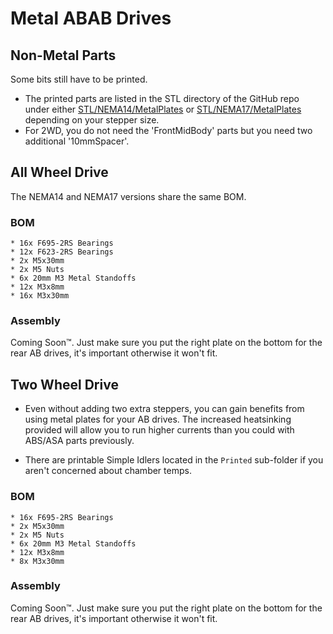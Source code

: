 # Metal ABAB Drives

## Non-Metal Parts
Some bits still have to be printed.

* The printed parts are listed in the STL directory of the GitHub repo under either [STL/NEMA14/MetalPlates](https://github.com/aTinyShellScript/v2.4_AWD/tree/main/STLs/NEMA14/MetalPlates) or [STL/NEMA17/MetalPlates](https://github.com/aTinyShellScript/v2.4_AWD/tree/main/STLs/NEMA17/MetalPlates) depending on your stepper size. 
* For 2WD, you do not need the 'FrontMidBody' parts but you need two additional '10mmSpacer'.

## All Wheel Drive
The NEMA14 and NEMA17 versions share the same BOM.

### BOM
    * 16x F695-2RS Bearings
    * 12x F623-2RS Bearings
    * 2x M5x30mm
    * 2x M5 Nuts
    * 6x 20mm M3 Metal Standoffs
    * 12x M3x8mm
    * 16x M3x30mm

### Assembly

Coming Soon™. Just make sure you put the right plate on the bottom for the rear AB drives, it's important otherwise it won't fit.

## Two Wheel Drive
* Even without adding two extra steppers, you can gain benefits from using metal plates for your AB drives. The increased heatsinking provided will allow you to run higher currents than you could with ABS/ASA parts previously.
  
* There are printable Simple Idlers located in the `Printed` sub-folder if you aren't concerned about chamber temps.

### BOM
    * 16x F695-2RS Bearings
    * 2x M5x30mm
    * 2x M5 Nuts
    * 6x 20mm M3 Metal Standoffs
    * 12x M3x8mm
    * 8x M3x30mm

### Assembly

Coming Soon™. Just make sure you put the right plate on the bottom for the rear AB drives, it's important otherwise it won't fit.
